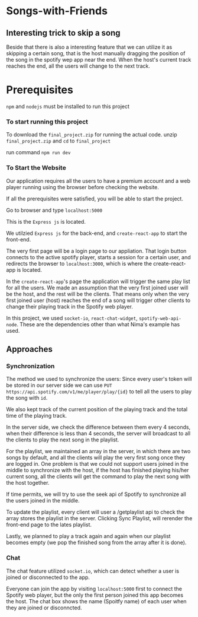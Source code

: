 # Songs-with-Friends

## Interesting trick to skip a song

Beside that there is also a interesting feature that we can utilize it as skipping a certain song, that is the host manually dragging the position of the song in the spotify wep app near the end. When the host's current track reaches the end, all the users will change to the next track.
# Prerequisites

`npm` and `nodejs` must be installed to run this project

### To start running this project

To download the `final_project.zip` for running the actual code.
unzip `final_project.zip` and `cd` to `final_project`

run command `npm run dev`

### To Start the Website

Our application requires all the users to have a premium account and a web player running using the browser before checking the website.

If all the prerequisites were satisfied, you will be able to start the project.

Go to browser and type `localhost:5000`

This is the `Express js` is located.

We utilzied `Express js` for the back-end, and `create-react-app` to start the front-end.


The very first page will be a login page to our appliation. 
That login button connects to the active spotify player, starts a session for a certain user, and redirects the browser to `localhost:3000`, which is where the create-react-app is located.


In the `create-react-app`'s page the application will trigger the same play list for all the users. We made an assumption that the very first joined user will be the host, and the rest will be the clients. 
That means only when the very first joined user (host) reaches the end of a song will trigger other clients to change their playing track in the Spotify web player.

In this project, we used `socket-io`, `react-chat-widget`,  `spotify-web-api-node`. These are the dependencies other than what Nima's example has used.

## Approaches

### Synchronization

The method we used to synchronize the users: Since every user's token will be stored in our server side we can use `PUT https://api.spotify.com/v1/me/player/play/{id}` to tell all the users to play the song with `id`.

We also kept track of the current position of the playing track and the total time of the playing track.

In the server side, we check the difference between them every 4 seconds, when their difference is less than 4 seconds, the server will broadcast to all the clients to play the next song in the playlist.

For the playlist, we maintained an array in the server, in which there are two songs by default, and all the clients will play the very first song once they are logged in. 
One problem is that we could not support users joined in the middle to synchronize with the host, if the host has finished playing his/her current song, all the clients will get the command to play the next song with the host together.

If time permits, we will try to use the seek api of Spotify to synchronize all the users joined in the middle.

To update the playlist, every client will user a /getplaylist api to check the array stores the playlist in the server. Clicking Sync Playlist, will rerender the front-end page to the lates playlist.

Lastly, we planned to play a track again and again when our playlist becomes empty (we pop the finished song from the array after it is done).

### Chat

The chat feature utilized `socket.io`, which can detect whether a user is joined or disconnected to the app.

Everyone can join the app by visiting `localhost:5000` first to connect the Spotify web player, but the only the first person joined this app becomes the host. The chat box shows the name (Spoitfy name) of each user when they are joined or disconncted.

